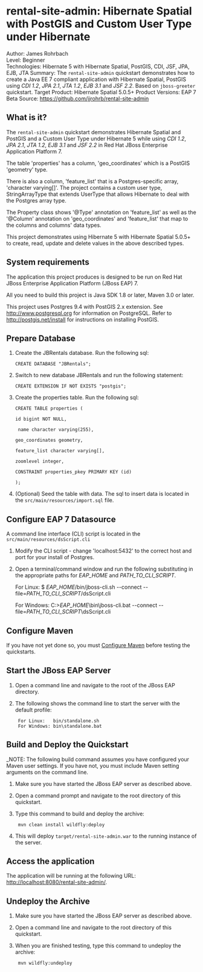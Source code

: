 rental-site-admin: Hibernate Spatial with PostGIS and Custom User Type under Hibernate
======================================================================================
Author: James Rohrbach  
Level: Beginner  
Technologies: Hibernate 5 with Hibernate Spatial, PostGIS, CDI, JSF, JPA, EJB, JTA
Summary: The `rental-site-admin` quickstart demonstrates how to create a Java EE 7 compliant application with Hibernate Spatial, PostGIS using  *CDI 1.2*,  *JPA 2.1*, *JTA 1.2*, *EJB 3.1* and *JSF 2.2*.  Based on `jboss-greeter` quickstart. 
Target Product: Hibernate Spatial 5.0.5+
Product Versions: EAP 7 Beta
Source: <https://github.com/jjrohrb/rental-site-admin>    

What is it?
-----------

The `rental-site-admin` quickstart demonstrates Hibernate Spatial and PostGIS and a Custom User Type under Hibernate 5 while using  *CDI 1.2*,  *JPA 2.1*, *JTA 1.2*, *EJB 3.1* and *JSF 2.2* in Red Hat JBoss Enterprise Application Platform 7.

The table 'properties' has a column, 'geo_coordinates' which is a PostGIS 'geometry' type. 

There is also a column, 'feature_list' that is a Postgres-specific array, 'character varying[]'. The project contains a custom user type, StringArrayType that extends UserType that allows Hibernate to deal with the Postgres array type. 

The Property class shows '@Type' annotation on 'feature_list' as well as the '@Column' annotation on 'geo_coordinates' and 'feature_list' that map to the columns and columns' data types.

This project demonstrates using Hibernate 5 with Hibernate Spatial 5.0.5+ to create, read, update and delete values in the above described types.

System requirements
-------------------

The application this project produces is designed to be run on Red Hat JBoss Enterprise Application Platform (JBoss EAP) 7.

All you need to build this project is Java SDK 1.8 or later, Maven 3.0 or later.

This project uses Postgres 9.4 with PostGIS 2.x extension. See <http://www.postgresql.org> for information on PostgreSQL. 
Refer to <http://postgis.net/install> for instructions on installing PostGIS.

Prepare Database
----------------

1. Create the JBRentals database. Run the following sql: 

	`CREATE DATABASE "JBRentals";`
		
2. Switch to new database JBRentals and run the following statement: 

	`CREATE EXTENSION IF NOT EXISTS "postgis";`

3. Create the properties table. Run the following sql: 
		
	`CREATE TABLE properties (`
		
	`id bigint NOT NULL,`
	
	` name character varying(255),`
	
	`geo_coordinates geometry,`
	
	`feature_list character varying[],`
	
	`zoomlevel integer,`
	
	`CONSTRAINT properties_pkey PRIMARY KEY (id)`
	
	`);`
			
4. (Optional) Seed the table with data. The sql to insert data is located in the `src/main/resources/import.sql` file.

Configure EAP 7 Datasource
---------------------------

A command line interface (CLI) script is located in the `src/main/resources/dsScript.cli` 

1. Modify the CLI script - change 'localhost:5432' to the correct host and port for your install of Postgres.
2. Open a terminal/command window and run the following substituting in the appropriate paths for *EAP_HOME*  and *PATH_TO_CLI_SCRIPT*.

	For Linux:
		$ *EAP_HOME*/bin/jboss-cli.sh --connect --file=*PATH_TO_CLI_SCRIPT*/dsScript.cli

	 For Windows: 
	 	C:\>*EAP_HOME*\bin\jboss-cli.bat --connect --file=*PATH_TO_CLI_SCRIPT*\dsScript.cli
	 	
Configure Maven
---------------

If you have not yet done so, you must [Configure Maven](https://github.com/jboss-developer/jboss-developer-shared-resources/blob/master/guides/CONFIGURE_MAVEN.md#configure-maven-to-build-and-deploy-the-quickstarts) before testing the quickstarts.


Start the JBoss EAP Server
-------------------------

1. Open a command line and navigate to the root of the JBoss EAP directory.
2. The following shows the command line to start the server with the default profile:

        For Linux:   bin/standalone.sh
        For Windows: bin\standalone.bat


Build and Deploy the Quickstart
-------------------------

_NOTE: The following build command assumes you have configured your Maven user settings. If you have not, you must include Maven setting arguments on the command line. 

1. Make sure you have started the JBoss EAP server as described above.
2. Open a command prompt and navigate to the root directory of this quickstart.
3. Type this command to build and deploy the archive:

        mvn clean install wildfly:deploy

4. This will deploy `target/rental-site-admin.war` to the running instance of the server.


Access the application
---------------------

The application will be running at the following URL:  <http://localhost:8080/rental-site-admin/>.


Undeploy the Archive
--------------------

1. Make sure you have started the JBoss EAP server as described above.
2. Open a command line and navigate to the root directory of this quickstart.
3. When you are finished testing, type this command to undeploy the archive:

        mvn wildfly:undeploy

